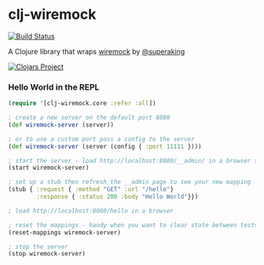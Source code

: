 # clj-wiremock

[![Build Status](https://travis-ci.org/alexanderjamesking/clj-wiremock.svg)](https://travis-ci.org/alexanderjamesking/clj-wiremock) 

A Clojure library that wraps [wiremock](https://github.com/tomakehurst/wiremock) by [@superaking](https://twitter.com/superaking)

[![Clojars Project](http://clojars.org/clj-wiremock/latest-version.svg)](http://clojars.org/clj-wiremock)

### Hello World in the REPL
```clojure
(require '[clj-wiremock.core :refer :all])

; create a new server on the default port 8080
(def wiremock-server (server))

; or to use a custom port pass a config to the server
(def wiremock-server (server (config { :port 11111 })))

; start the server - load http://localhost:8080/__admin/ in a browser to see it running
(start wiremock-server)

; set up a stub then refresh the __admin page to see your new mapping
(stub { :request { :method "GET" :url "/hello"} 
        :response { :status 200 :body "Hello World"}})

; load http://localhost:8080/hello in a browser

; reset the mappings - handy when you want to clear state between tests
(reset-mappings wiremock-server)

; stop the server
(stop wiremock-server)
```
